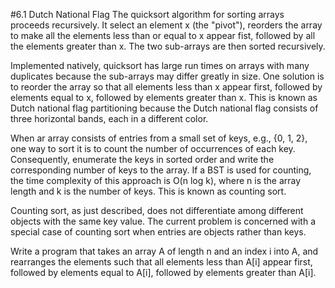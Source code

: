 #6.1 Dutch National Flag
The quicksort algorithm for sorting arrays proceeds recursively.  It select an element x (the "pivot"), reorders the
array to make all the elements less than or equal to x appear fist, followed by all the elements greater than x.  The 
two sub-arrays are then sorted recursively.

Implemented natively, quicksort has large run times on arrays with many duplicates because the sub-arrays may differ
greatly in size.  One solution is to reorder the array so that all elements less than x appear first, followed by
elements equal to x, followed by elements greater than x.  This is known as Dutch national flag partitioning because the
Dutch national flag consists of three horizontal bands, each in a different color.

When ar array consists of entries from a small set of keys, e.g., {0, 1, 2}, one way to sort it is to count the number
of occurrences of each key.  Consequently, enumerate the keys in sorted order and write the corresponding number of keys
to the array.  If a BST is used for counting, the time complexity of this approach is O(n log k), where n is the array
length and k is the number of keys.  This is known as counting sort.

Counting sort, as just described, does not differentiate among different objects with the same key value.  The current
problem is concerned with a special case of counting sort when entries are objects rather than keys.

Write a program that takes an array A of length n and an index i into A, and rearranges the elements such that all
elements less than A[i] appear first, followed by elements equal to A[i], followed by elements greater than A[i].